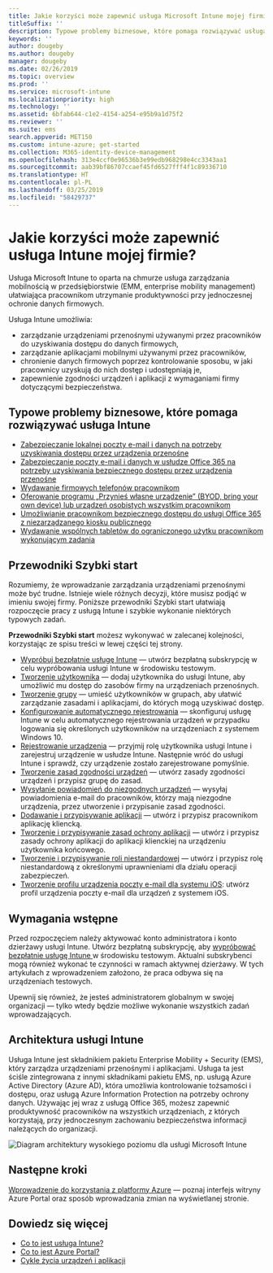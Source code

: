 ```yaml
---
title: Jakie korzyści może zapewnić usługa Microsoft Intune mojej firmie
titleSuffix: ''
description: Typowe problemy biznesowe, które pomaga rozwiązywać usługa Microsoft Intune.
keywords: ''
author: dougeby
ms.author: dougeby
manager: dougeby
ms.date: 02/26/2019
ms.topic: overview
ms.prod: ''
ms.service: microsoft-intune
ms.localizationpriority: high
ms.technology: ''
ms.assetid: 6bfab644-c1e2-4154-a254-e95b9a1d75f2
ms.reviewer: ''
ms.suite: ems
search.appverid: MET150
ms.custom: intune-azure; get-started
ms.collection: M365-identity-device-management
ms.openlocfilehash: 313e4ccf0e96536b3e99edb968298e4cc3343aa1
ms.sourcegitcommit: aab39bf86707ccaef45fd6527fff4f1c89336710
ms.translationtype: HT
ms.contentlocale: pl-PL
ms.lasthandoff: 03/25/2019
ms.locfileid: "58429737"
---
```

# <a name="what-can-intune-do-for-my-company"></a>Jakie korzyści może zapewnić usługa Intune mojej firmie?
Usługa Microsoft Intune to oparta na chmurze usługa zarządzania mobilnością w przedsiębiorstwie (EMM, enterprise mobility management) ułatwiająca pracownikom utrzymanie produktywności przy jednoczesnej ochronie danych firmowych.

Usługa Intune umożliwia:

- zarządzanie urządzeniami przenośnymi używanymi przez pracowników do uzyskiwania dostępu do danych firmowych,
- zarządzanie aplikacjami mobilnymi używanymi przez pracowników,
- chronienie danych firmowych poprzez kontrolowanie sposobu, w jaki pracownicy uzyskują do nich dostęp i udostępniają je,
- zapewnienie zgodności urządzeń i aplikacji z wymaganiami firmy dotyczącymi bezpieczeństwa.

## <a name="common-business-problems-that-intune-helps-solve"></a>Typowe problemy biznesowe, które pomaga rozwiązywać usługa Intune

* [Zabezpieczanie lokalnej poczty e-mail i danych na potrzeby uzyskiwania dostępu przez urządzenia przenośne](common-scenarios.md#protecting-your-on-premises-email-and-data-so-it-can-be-safely-accessed-by-mobile-devices)
* [Zabezpieczanie poczty e-mail i danych w usłudze Office 365 na potrzeby uzyskiwania bezpiecznego dostępu przez urządzenia przenośne](common-scenarios.md#protecting-your-office-365-email-and-data-so-it-can-be-safely-accessed-by-mobile-devices)
* [Wydawanie firmowych telefonów pracownikom](common-scenarios.md#issue-corporate-owned-phones-to-your-employees)
* [Oferowanie programu „Przynieś własne urządzenie” (BYOD, bring your own device) lub urządzeń osobistych wszystkim pracownikom](common-scenarios.md#offer-a-bring-your-own-device-program-to-all-employees)
* [Umożliwianie pracownikom bezpiecznego dostępu do usługi Office 365 z niezarządzanego kiosku publicznego](common-scenarios.md#enable-your-employees-to-securely-access-office-365-from-an-unmanaged-public-kiosk)
* [Wydawanie wspólnych tabletów do ograniczonego użytku pracownikom wykonującym zadania](common-scenarios.md#issue-limited-use-shared-tablets-to-your-employees)

## <a name="quickstarts"></a>Przewodniki Szybki start

Rozumiemy, że wprowadzanie zarządzania urządzeniami przenośnymi może być trudne. Istnieje wiele różnych decyzji, które musisz podjąć w imieniu swojej firmy. Poniższe przewodniki Szybki start ułatwiają rozpoczęcie pracy z usługą Intune i szybkie wykonanie niektórych typowych zadań.

**Przewodniki Szybki start** możesz wykonywać w zalecanej kolejności, korzystając ze spisu treści w lewej części tej strony.

- [Wypróbuj bezpłatnie usługę Intune](free-trial-sign-up.md) — utwórz bezpłatną subskrypcję w celu wypróbowania usługi Intune w środowisku testowym.    
- [Tworzenie użytkownika](quickstart-create-user.md) — dodaj użytkownika do usługi Intune, aby umożliwić mu dostęp do zasobów firmy na urządzeniach przenośnych.
- [Tworzenie grupy](quickstart-create-group.md) — umieść użytkowników w grupach, aby ułatwić zarządzanie zasadami i aplikacjami, do których mogą uzyskiwać dostęp.
- [Konfigurowanie automatycznego rejestrowania](quickstart-setup-auto-enrollment.md) — skonfiguruj usługę Intune w celu automatycznego rejestrowania urządzeń w przypadku logowania się określonych użytkowników na urządzeniach z systemem Windows 10.
- [Rejestrowanie urządzenia](quickstart-enroll-windows-device.md) — przyjmij rolę użytkownika usługi Intune i zarejestruj urządzenie w usłudze Intune. Następnie wróć do usługi Intune i sprawdź, czy urządzenie zostało zarejestrowane pomyślnie.
- [Tworzenie zasad zgodności urządzeń](quickstart-set-password-length-android.md) — utwórz zasady zgodności urządzeń i przypisz grupę do zasad.
- [Wysyłanie powiadomień do niezgodnych urządzeń](quickstart-send-notification.md) — wysyłaj powiadomienia e-mail do pracowników, którzy mają niezgodne urządzenia, przez utworzenie i przypisanie zasad zgodności.
- [Dodawanie i przypisywanie aplikacji](quickstart-add-assign-app.md) — utwórz i przypisz pracownikom aplikację kliencką.
- [Tworzenie i przypisywanie zasad ochrony aplikacji](quickstart-create-assign-app-policy.md) — utwórz i przypisz zasady ochrony aplikacji do aplikacji klienckiej na urządzeniu użytkownika końcowego.
- [Tworzenie i przypisywanie roli niestandardowej](quickstart-create-custom-role.md) — utwórz i przypisz rolę niestandardową z określonymi uprawnieniami dla działu operacji zabezpieczeń. 
- [Tworzenie profilu urządzenia poczty e-mail dla systemu iOS](quickstart-email-profile.md): utwórz profil urządzenia poczty e-mail dla urządzeń z systemem iOS.

## <a name="prerequisites"></a>Wymagania wstępne

Przed rozpoczęciem należy aktywować konto administratora i konto dzierżawy usługi Intune. Utwórz bezpłatną subskrypcję, aby [wypróbować bezpłatnie usługę Intune ](free-trial-sign-up.md) w środowisku testowym. Aktualni subskrybenci mogą również wykonać te czynności w ramach aktywnej dzierżawy. W tych artykułach z wprowadzeniem założono, że praca odbywa się na urządzeniach testowych.

Upewnij się również, że jesteś administratorem globalnym w swojej organizacji — tylko wtedy będzie możliwe wykonanie wszystkich zadań wprowadzających.

## <a name="intune-architecture"></a>Architektura usługi Intune

Usługa Intune jest składnikiem pakietu Enterprise Mobility + Security (EMS), który zarządza urządzeniami przenośnymi i aplikacjami. Usługa ta jest ściśle zintegrowana z innymi składnikami pakietu EMS, np. usługą Azure Active Directory (Azure AD), która umożliwia kontrolowanie tożsamości i dostępu, oraz usługą Azure Information Protection na potrzeby ochrony danych. Używając jej wraz z usługą Office 365, możesz zapewnić produktywność pracowników na wszystkich urządzeniach, z których korzystają, przy jednoczesnym zachowaniu bezpieczeństwa informacji należących do organizacji.

![Diagram architektury wysokiego poziomu dla usługi Microsoft Intune](/intune/media/intunearchitecture.svg)

## <a name="next-steps"></a>Następne kroki

[Wprowadzenie do korzystania z platformy Azure](get-started-azure.md) — poznaj interfejs witryny Azure Portal oraz sposób wprowadzania zmian na wyświetlanej stronie.

## <a name="learn-more"></a>Dowiedz się więcej

* [Co to jest usługa Intune?](introduction-intune.md)
* [Co to jest Azure Portal?](what-is-intune.md)
* [Cykle życia urządzeń i aplikacji](introduction-device-app-lifecycles.md)

